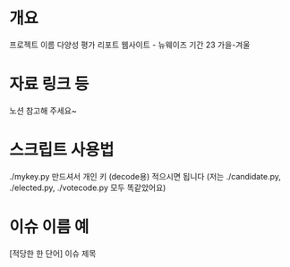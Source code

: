 # 개요
프로젝트 이름  다양성 평가 리포트 웹사이트 - 뉴웨이즈
기간          23 가을-겨울
# 자료 링크 등
노션 참고해 주세요~
# 스크립트 사용법
./mykey.py 만드셔서 개인 키 (decode용) 적으시면 됩니다 (저는 ./candidate.py, ./elected.py, ./votecode.py 모두 똑같았어요)
# 이슈 이름 예
[적당한 한 단어] 이슈 제목 

